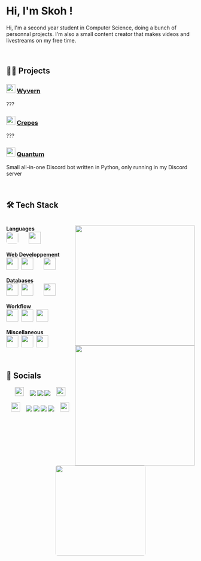 # Hi, I'm Skoh !
Hi, I'm a second year student in Computer Science, doing a bunch of personnal projects. I'm also a small content creator that makes videos and livestreams on my free time.


<br>


## 👨‍💻 Projects


### <a href="#"><img src="https://static.wikia.nocookie.net/arksurvivalevolved_gamepedia/images/f/f2/Mod_Ark_Eternal_Prime_Wyvern.png/revision/latest?cb=20190725181456" width="24px"/></a>&nbsp;[Wyvern](https://github.com/SkohTV/Wyvern)&nbsp;<a href="#"><img src="https://skillicons.dev/icons?i=cpp" height="16px"></a>
???

### <a href="#"><img src="https://em-content.zobj.net/source/google/350/pancakes_1f95e.png" width="24px"/></a>&nbsp;[Crepes](https://github.com/SkohTV/Crepes)&nbsp;<a href="#"><img src="https://skillicons.dev/icons?i=rust" height="16px"></a>
???

### <a href="#"><img src="https://cdn.discordapp.com/avatars/1033842126334742659/5235b0f44210455555f1685cac3580b9.png?size=1024" width="24px"/></a>&nbsp;[Quantum](https://github.com/SkohTV/Quantum-bot)&nbsp;<a href="#"><img src="https://skillicons.dev/icons?i=python" height="16px"></a>
Small all-in-one Discord bot written in Python, only running in my Discord server



<br>


## 🛠 Tech Stack

<p align=center><div><br>
		<a href="#"><img align=right width=320 src=https://github-readme-stats.vercel.app/api/top-langs/?username=SkohTV&langs_count=10&theme=onedark&layout=compact&hide_border=true&count_private=true&hide=HTML,Shell,CSS,Makefile,Less,Sass,CMake,SCSS></a>
<b>Languages</b><br>
	<a href="https://docs.modular.com/mojo/programming-manual.html"><img src="https://avatars.githubusercontent.com/u/39327063?s=200&v=4" height="32px" style="border-radius:6px"></a>
	<a href="https://www.python.org"><img src="https://skillicons.dev/icons?i=python" height="16px"></a>&nbsp;
	<a href="https://www.cplusplus.com"><img src="https://skillicons.dev/icons?i=cpp" height="32px"></a>
	<a href="https://www.cprogramming.com"><img src="https://skillicons.dev/icons?i=c" height="16px"></a>&nbsp;
	<!--<a href="https://www.rust-lang.org"><img src="https://skillicons.dev/icons?i=rust" height="32px"></a>&nbsp;&nbsp;&nbsp;&nbsp;-->
	<!--<a href="https://www.java.com"><img src="https://skillicons.dev/icons?i=java" height="32px"></a>&nbsp;-->
	<!--<a href="https://learn.microsoft.com/en-us/dotnet/csharp/"><img src="https://skillicons.dev/icons?i=cs" height="32px"></a>-->
<br><br><b>Web Developpement</b><br>
	<a href="https://developer.mozilla.org/en-US/docs/Web/HTML"><img src="https://skillicons.dev/icons?i=html" height="32px"></a>&nbsp;
	<a href="https://sass-lang.com"><img src="https://skillicons.dev/icons?i=sass" height="32px"></a>
	<a href="https://developer.mozilla.org/en-US/docs/Web/CSS/"><img src="https://skillicons.dev/icons?i=css" height="16px"></a>&nbsp;
	<a href="https://developer.mozilla.org/en-US/docs/Web/JavaScript/"><img src="https://skillicons.dev/icons?i=js" height="32px"></a>&nbsp;
	<!--<a href="https://www.php.net"><img src="https://skillicons.dev/icons?i=php" height="32px"></a>&nbsp;-->
	<!--<a href="https://tailwindcss.com"><img src="https://skillicons.dev/icons?i=tailwind" height="32px"></a>&nbsp;-->
<br><br><b>Databases</b><br>
	<a href="https://www.mongodb.com"><img src="https://skillicons.dev/icons?i=mongodb" height="32px"></a>&nbsp;
	<a href="https://www.mysql.com"><img src="https://skillicons.dev/icons?i=mysql" height="32px"></a>
	<a href="https://www.sqlite.org"><img src="https://skillicons.dev/icons?i=sqlite" height="16px"></a>&nbsp;
	<!--<a href="https://cassandra.apache.org"><img src="https://skillicons.dev/icons?i=cassandra" height="32px"></a>&nbsp;-->
	<a href="https://redis.io"><img src="https://skillicons.dev/icons?i=redis" height="32px"></a>&nbsp;
		<br><a href="#"><img width=320 align=right src="https://github-profile-trophy.vercel.app/?username=skohTV&row=2&column=3&theme=onedark&no-frame=true"></a>
<br><b>Workflow</b><br>
	<a href="https://github.com/torvalds/linux"><img src="https://skillicons.dev/icons?i=linux" height="32px"></a>&nbsp;
	<!--<a href="https://nixos.org"><img src="https://i.ibb.co/3kJzJPg/nix.png" height="32px"></a>-->
	<!--<a href="https://github.com/torvalds/linux"><img src="https://skillicons.dev/icons?i=linux" height="16px"></a>&nbsp;-->
	<!--<a href="https://neovim.io"><img src="https://skillicons.dev/icons?i=neovim" height="32px"></a>-->
	<!--<a href="https://github.com/vim"><img src="https://skillicons.dev/icons?i=vim" height="16px"></a>&nbsp;-->
	<a href="https://obsidian.md"><img src="https://i.ibb.co/0rx1M7Z/obsidian.png" height="32px"></a>&nbsp;
	<a href="https://code.visualstudio.com"><img src="https://skillicons.dev/icons?i=vscode" height="32px"></a>&nbsp;
<br><br><b>Miscellaneous</b><br>
	<a href="https://www.docker.com"><img src="https://skillicons.dev/icons?i=docker" height="32px"></a>&nbsp;
	<a href="https://www.gnu.org/software/bash/"><img src="https://skillicons.dev/icons?i=bash" height="32px"></a>&nbsp;
	<!--<a href="https://docs.microsoft.com/en-us/powershell/"><img src="https://skillicons.dev/icons?i=powershell" height="32px"></a>&nbsp;-->
	<a href="https://cmake.org"><img src="https://skillicons.dev/icons?i=cmake" height="32px"></a>
<br><div></p>


<br>


## 🔮 Socials


<p align="center">
	<a href="#"><img src="https://emojipedia-us.s3.amazonaws.com/source/skype/289/laptop_1f4bb.png" width="24px"></a>
	<span>&nbsp;&nbsp;</span>
	<a href="https://github.com/SkohTV" target="_blank"><img src="https://img.shields.io/badge/Github-%23000000.svg?logo=Github&logoColor=white" style="vertical-align:center"/></a>
	<a href="https://stackoverflow.com/users/21143650/skoh"><img src="https://img.shields.io/badge/Stack%20Overflow-FF6600.svg?logo=Stack%20Overflow&logoColor=white" style="vertical-align:center"/></a>
	<a href="https://www.linkedin.com/in/noé-lorret-despret-650721279" target="_blank"><img src="https://img.shields.io/badge/LinkedIn-%230077B5.svg?logo=linkedin&logoColor=white" style="vertical-align:center"/></a>
	<span>&nbsp;&nbsp;</span>
	<a href="#"><img src="https://emojipedia-us.s3.amazonaws.com/source/skype/289/laptop_1f4bb.png" width="24px"></a>
</p>

<p align="center">
	<a href="#"><img src="https://emojipedia-us.s3.amazonaws.com/source/skype/289/movie-camera_1f3a5.png" width="24px"></a>
	<span>&nbsp;&nbsp;</span>
	<a href="https://youtube.com/@Skoh"><img src="https://img.shields.io/badge/YouTube-%23FF0000.svg?logo=YouTube&logoColor=white" style="vertical-align:center"/></a>
	<a href="https://discord.gg/G8hrncZ"><img src="https://img.shields.io/badge/Discord-%237289DA.svg?logo=Discord&logoColor=white" style="vertical-align:center"/></a>
	<a href="https://instagram.com/SkohTV"><img src="https://img.shields.io/badge/Instagram-%23E4405F.svg?logo=Instagram&logoColor=white" style="vertical-align:center"/></a>
	<a href="https://tiktok.com/@skohtv"><img src="https://img.shields.io/badge/TikTok-%23000000.svg?logo=TikTok&logoColor=white" style="vertical-align:center"/></a>
	<span>&nbsp;&nbsp;</span>
	<a href="#"><img src="https://emojipedia-us.s3.amazonaws.com/source/skype/289/movie-camera_1f3a5.png" width="24px"></a>
</p>

<div align=center>
	<a href="#">
		<img align=center style="border-radius:5px" width=240 src=https://i.ibb.co/hmy2nfd/overcome-1.png>
	</a>
</div>



<!-- 


	For links to tech stacks icon : https://skillicons.dev
	For links to tech stacks url : https://rahuldkjain.github.io/gh-profile-readme-generator/
	For pannels : https://gprm.itsvg.in


-->
